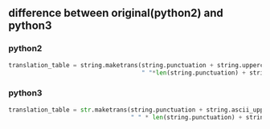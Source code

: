 ## difference between original(python2) and python3

### python2
```python
translation_table = string.maketrans(string.punctuation + string.uppercase,
                                     " "*len(string.punctuation) + string.lowercase)
```
### python3
```python
translation_table = str.maketrans(string.punctuation + string.ascii_uppercase,
                                  " " * len(string.punctuation) + string.ascii_lowercase)
```
